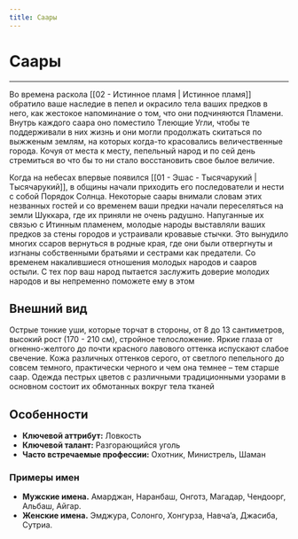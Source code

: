 ```yaml
---
title: Саары
---
```

# Саары
___
Во времена раскола [[02 - Истинное пламя | Истинное пламя]] обратило ваше наследие в пепел и окрасило тела ваших предков в него, как жестокое напоминание о том, что они подчиняются Пламени. Внутрь каждого саара оно поместило Тлеющие Угли, чтобы те поддерживали в них жизнь и они могли продолжать скитаться по выжженым землям, на которых когда-то красовались величественные города. Кочуя от места к месту, пепельный народ и по сей день стремиться во что бы то ни стало восстановить свое былое величие.

Когда на небесах впервые появился [[01 - Эшас - Тысячарукий | Тысячарукий]], в общины начали приходить его последователи и нести с собой Порядок Солнца. Некоторые саары внимали словам этих незванных гостей и со временем ваши предки начали переселяться на земли Шуккара, где их приняли не очень радушно. Напуганные их связью с Итинным пламенем, молодые народы выставляли ваших предков за стены городов и устраивали кровавые стычки. Это вынудило многих ссаров вернуться в родные края, где они были отвергнуты и изгнаны собственными братьями и сестрами как предатели. Со временем накалившиеся отношения молодых народов и сааров остыли. С тех пор ваш народ пытается заслужить доверие молодих народов и вы непременно поможете ему в этом
## Внешний вид
Острые тонкие уши, которые торчат в стороны, от 8 до 13 сантиметров, высокий рост (170 - 210 см), стройное телосложение. Яркие глаза от огненно-желтого до почти красного лавового оттенка испускают слабое свечение. Кожа различных оттенков серого, от светлого пепельного до совсем темного, практически черного и чем она темнее – тем старше саар. Одежда пестрых цветов с различными традиционными узорами в основном состоит их обмотанных вокруг тела тканей
## Особенности
- **Ключевой аттрибут:** Ловкость
- **Ключевой талант:** Разгорающийся уголь
- **Часто встречаемые профессии:** Охотник, Министрель, Шаман
### Примеры имен
- **Мужские имена.** Амарджан, Наранбаш, Онготз, Магадар, Чендоорг, Альбаш, Айгар.
- **Женские имена.** Эмджура, Солонго, Хонгурза, Навча’а, Джасиба, Сутриа.